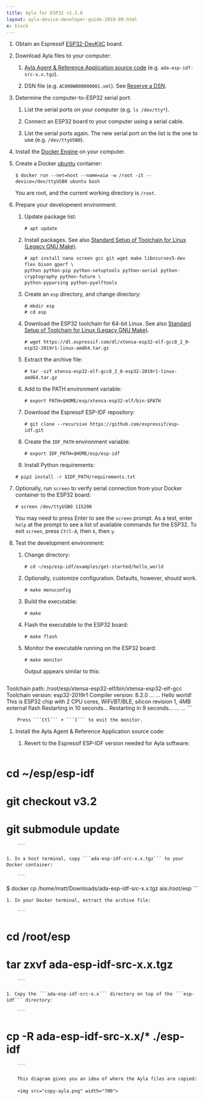 ```yaml
---
title: Ayla for ESP32 v1.3.8
layout: ayla-device-developer-guide-2019-09.html
e: block
---
```


1. Obtain an Espressif [ESP32-DevKitC](https://www.espressif.com/en/products/hardware/esp32-devkitc/overview) board.

1. Download Ayla files to your computer:

    1. [Ayla Agent & Reference Application source code](https://connection.aylanetworks.com/s/article/2648919) (e.g. ```ada-esp-idf-src-x.x.tgz```).

    1. DSN file (e.g. ```AC000W000000001.xml```). See [Reserve a DSN](../../overview/reserve-a-dsn).

1. Determine the computer-to-ESP32 serial port:

    1. List the serial ports on your computer (e.g. ```ls /dev/tty*```).

    1. Connect an ESP32 board to your computer using a serial cable.

    1. List the serial ports again. The new serial port on the list is the one to use (e.g. ```/dev/ttyUSB0```).

1. Install the [Docker Engine](https://docs.docker.com/get-started/) on your computer.

1. Create a Docker [ubuntu](https://hub.docker.com/_/ubuntu) container:

    ```
    $ docker run --net=host --name=aia -w /root -it --device=/dev/ttyUSB0 ubuntu bash
    ```

    You are root, and the current working directory is ```/root```.

1. Prepare your development environment:

    1. Update package list:

        ```
        # apt update
        ```

    1. Install packages. See also [Standard Setup of Toolchain for Linux (Legacy GNU Make)](https://docs.espressif.com/projects/esp-idf/en/latest/get-started-legacy/linux-setup.html).

        ```
        # apt install nano screen gcc git wget make libncurses5-dev flex bison gperf \
        python python-pip python-setuptools python-serial python-cryptography python-future \
        python-pyparsing python-pyelftools
        ```

    1. Create an ```esp``` directory, and change directory:

        ```
        # mkdir esp
        # cd esp
        ```

    1. Download the ESP32 toolchain for 64-bit Linux. See also [Standard Setup of Toolchain for Linux (Legacy GNU Make)](https://docs.espressif.com/projects/esp-idf/en/latest/get-started-legacy/linux-setup.html).

        ```
        # wget https://dl.espressif.com/dl/xtensa-esp32-elf-gcc8_2_0-esp32-2019r1-linux-amd64.tar.gz
        ```

    1. Extract the archive file:

        ```
        # tar -xzf xtensa-esp32-elf-gcc8_2_0-esp32-2019r1-linux-amd64.tar.gz
        ```

    1. Add to the PATH environment variable:

        ```
        # export PATH=$HOME/esp/xtensa-esp32-elf/bin:$PATH
        ```

    1. Download the Espressif ESP-IDF repository:

        ```
        # git clone --recursive https://github.com/espressif/esp-idf.git
        ```

    1. Create the ```IDF_PATH``` environment variable:

        ```
        # export IDF_PATH=$HOME/esp/esp-idf
        ```

    1. Install Python requirements:

    ```
    # pip2 install -r $IDF_PATH/requirements.txt
    ```

1. Optionally, run ```screen``` to verify serial connection from your Docker container to the ESP32 board:

    ```
    # screen /dev/ttyUSB0 115200
    ```

    You may need to press Enter to see the ```screen``` prompt. As a test, enter ```help``` at the prompt to see a list of available commands for the ESP32. To exit ```screen```, press ```Ctrl-A```, then ```k```, then ```y```.

1. Test the development environment: 

    1. Change directory:
    
        ```
        # cd ~/esp/esp-idf/examples/get-started/hello_world
        ```

    1. Optionally, customize configuration. Defaults, however, should work.
    
        ```
        # make menuconfig
        ```

    1. Build the executable:

        ```
        # make
        ```

    1. Flash the executable to the ESP32 board:

        ```
        # make flash
        ```
    
    1. Monitor the executable running on the ESP32 board:

        ```
        # make monitor
        ```

        Output appears similar to this:

        ```
Toolchain path: /root/esp/xtensa-esp32-elf/bin/xtensa-esp32-elf-gcc
Toolchain version: esp32-2019r1
Compiler version: 8.2.0
...
...
Hello world!
This is ESP32 chip with 2 CPU cores, WiFi/BT/BLE, silicon revision 1, 4MB external flash
Restarting in 10 seconds...
Restarting in 9 seconds...
...
...
        ```

        Press ```Ctl``` + ```]``` to exit the monitor.

1. Install the Ayla Agent & Reference Application source code:

    1. Revert to the Espressif ESP-IDF version needed for Ayla software:

        ```
# cd ~/esp/esp-idf
# git checkout v3.2
# git submodule update
        ```

    1. In a host terminal, copy ```ada-esp-idf-src-x.x.tgz``` to your Docker container:

        ```
$ docker cp /home/matt/Downloads/ada-esp-idf-src-x.x.tgz aia:/root/esp
        ```

    1. In your Docker terminal, extract the archive file:

        ```
# cd /root/esp
# tar zxvf ada-esp-idf-src-x.x.tgz
        ```

    1. Copy the ```ada-esp-idf-src-x.x``` directory on top of the ```esp-idf``` directory:

        ```
# cp -R ada-esp-idf-src-x.x/* ./esp-idf
        ```

        This diagram gives you an idea of where the Ayla files are copied:

        <img src="copy-ayla.png" width="700">
